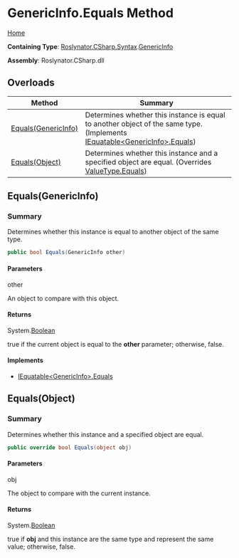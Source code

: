 # GenericInfo\.Equals Method

[Home](../../../../../README.md)

**Containing Type**: [Roslynator.CSharp.Syntax](../../README.md)\.[GenericInfo](../README.md)

**Assembly**: Roslynator\.CSharp\.dll

## Overloads

| Method | Summary |
| ------ | ------- |
| [Equals(GenericInfo)](#Roslynator_CSharp_Syntax_GenericInfo_Equals_Roslynator_CSharp_Syntax_GenericInfo_) | Determines whether this instance is equal to another object of the same type\. \(Implements [IEquatable\<GenericInfo>.Equals](https://docs.microsoft.com/en-us/dotnet/api/system.iequatable-1.equals)\) |
| [Equals(Object)](#Roslynator_CSharp_Syntax_GenericInfo_Equals_System_Object_) | Determines whether this instance and a specified object are equal\. \(Overrides [ValueType.Equals](https://docs.microsoft.com/en-us/dotnet/api/system.valuetype.equals)\) |

## Equals\(GenericInfo\)<a name="Roslynator_CSharp_Syntax_GenericInfo_Equals_Roslynator_CSharp_Syntax_GenericInfo_"></a>

### Summary

Determines whether this instance is equal to another object of the same type\.

```csharp
public bool Equals(GenericInfo other)
```

#### Parameters

other

An object to compare with this object\.

#### Returns

System\.[Boolean](https://docs.microsoft.com/en-us/dotnet/api/system.boolean)

true if the current object is equal to the **other** parameter; otherwise, false\.

#### Implements

* [IEquatable\<GenericInfo>.Equals](https://docs.microsoft.com/en-us/dotnet/api/system.iequatable-1.equals)

## Equals\(Object\)<a name="Roslynator_CSharp_Syntax_GenericInfo_Equals_System_Object_"></a>

### Summary

Determines whether this instance and a specified object are equal\.

```csharp
public override bool Equals(object obj)
```

#### Parameters

obj

The object to compare with the current instance\. 

#### Returns

System\.[Boolean](https://docs.microsoft.com/en-us/dotnet/api/system.boolean)

true if **obj** and this instance are the same type and represent the same value; otherwise, false\. 